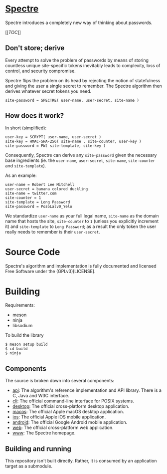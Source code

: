 # [Spectre](https://spectre.app)

Spectre introduces a completely new way of thinking about passwords.

[[_TOC_]]


## Don't store; derive

Every attempt to solve the problem of passwords by means of storing countless unique site-specific tokens inevitably leads to complexity, loss of control, and security compromise.

Spectre flips the problem on its head by rejecting the notion of statefulness and giving the user a single secret to remember.  The Spectre algorithm then derives whatever secret tokens you need.

    site-password = SPECTRE( user-name, user-secret, site-name )


## How does it work?

In short (simplified):

    user-key = SCRYPT( user-name, user-secret )
    site-key = HMAC-SHA-256( site-name . site-counter, user-key )
    site-password = PW( site-template, site-key )

Consequently, Spectre can derive any `site-password` given the necessary base ingredients (ie. the `user-name`, `user-secret`, `site-name`, `site-counter` and `site-template`).

As an example:

    user-name = Robert Lee Mitchell
    user-secret = banana colored duckling
    site-name = twitter.com
    site-counter = 1
    site-template = Long Password
    site-password = PozoLalv0_Yelo

We standardize `user-name` as your full legal name, `site-name` as the domain name that hosts the site, `site-counter` to `1` (unless you explicitly increment it) and `site-template` to `Long Password`; as a result the only token the user really needs to remember is their `user-secret`.


# Source Code

Spectre's algorithm and implementation is fully documented and licensed Free Software under the (GPLv3)[LICENSE].

# Building

Requirements:
- meson
- ninja
- libsodium

To build the library

``` shellsession
$ meson setup build
$ cd build
$ ninja
```

## Components

The source is broken down into several components:

 - [api](https://gitlab.com/spectre.app/api): The algorithm's reference implementation and API library.  There is a C, Java and W3C interface.
 - [cli](https://gitlab.com/spectre.app/cli): The official command-line interface for POSIX systems.
 - [desktop](https://gitlab.com/spectre.app/desktop): The official cross-platform desktop application.
 - [macos](https://gitlab.com/spectre.app/macos): The official Apple macOS desktop application.
 - [ios](https://gitlab.com/spectre.app/ios): The official Apple iOS mobile application.
 - [android](https://gitlab.com/spectre.app/android): The official Google Android mobile application.
 - [web](https://gitlab.com/spectre.app/web): The official cross-platform web application.
 - [www](https://gitlab.com/spectre.app/www): The Spectre homepage.


## Building and running

This repository isn't built directly.  Rather, it is consumed by an application target as a submodule.
